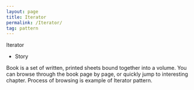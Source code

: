 ```yaml
---
layout: page
title: Iterator
permalink: /Iterator/
tag: pattern
---
```


Iterator

* Story 

Book is a set of written, printed sheets bound together into a volume.
You can browse through the book page by page, or quickly jump to interesting chapter.
Process of browsing is example of Iterator pattern.




